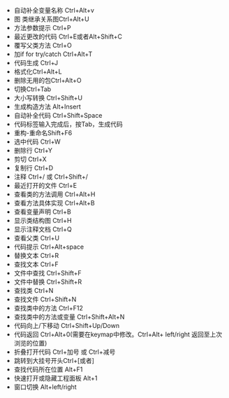 * 自动补全变量名称 Ctrl+Alt+v
* 图 类继承关系图Ctrl+Alt+U
* 方法参数提示 Ctrl+P 
* 最近更改的代码 Ctrl+E或者Alt+Shift+C 
* 覆写父类方法 Ctrl+O
* 加if for try/catch Ctrl+Alt+T
* 代码生成 Ctrl+J 
* 格式化Ctrl+Alt+L
* 删除无用的包Ctrl+Alt+O
* 切换Ctrl+Tab
* 大小写转换 Ctrl+Shift+U
* 生成构造方法 Alt+Insert
* 自动补全代码 Ctrl+Shift+Space 
* 代码标签输入完成后，按Tab，生成代码
* 重构-重命名Shift+F6 
* 选中代码 Ctrl+W
* 删除行 Ctrl+Y 
* 剪切 Ctrl+X 
* 复制行  Ctrl+D 
* 注释 Ctrl+/ 或 Ctrl+Shift+/ 
* 最近打开的文件 Ctrl+E  
* 查看类的方法调用 Ctrl+Alt+H
* 查看方法具体实现 Ctrl+Alt+B
* 查看变量声明 Ctrl+B
* 显示类结构图 Ctrl+H  
* 显示注释文档  Ctrl+Q 
* 查看父类 Ctrl+U
* 代码提示  Ctrl+Alt+space
* 替换文本 Ctrl+R  
* 查找文本 Ctrl+F 
* 文件中查找 Ctrl+Shift+F
* 文件中替换 Ctrl+Shift+R
* 查找类 Ctrl+N  
* 查找文件 Ctrl+Shift+N
* 查找类中的方法 Ctrl+F12
* 查找类中的方法或变量 Ctrl+Shift+Alt+N 
* 代码向上/下移动 Ctrl+Shift+Up/Down
* 代码返回 Ctrl+Alt+0(需要在keymap中修改。Ctrl+Alt+ left/right 返回至上次浏览的位置) 
* 折叠打开代码 Ctrl+加号 或 Ctrl+减号
* 跳转到大挂号开头Ctrl+[或者]
* 查找代码所在位置 Alt+F1  
* 快速打开或隐藏工程面板 Alt+1 
* 窗口切换 Alt+left/right 